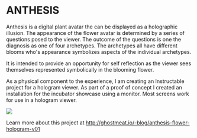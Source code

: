 <h1>ANTHESIS</h1>

Anthesis is a digital plant avatar the can be displayed as a holographic illusion. The appearance of the flower avatar is determined by a series of questions posed to the viewer. The outcome of the questions is one the diagnosis as one of four archetypes. The archetypes all have different blooms who's appearance symbolizes aspects of the individual archetypes.

It is intended to provide an opportunity for self reflection as the viewer sees themselves represented symbolically in the blooming flower.

As a physical component to the experience, I am creating an Instructable project for a hologram viewer. As part of a proof of concept I created an installation for the incubator showcase using a monitor. Most screens work for use in a hologram viewer.

<img src="http://static1.squarespace.com/static/5616e197e4b07d4250907339/t/57ba5addebbd1a60cf7f9b06/1471830783868/3d+peppers+ghost+flower+hologram+illusion+floral+botanical+alien+cybertwee?format=1500w">

Learn more about this project at http://ghostmeat.io/-blog/anthesis-flower-hologram-v01
